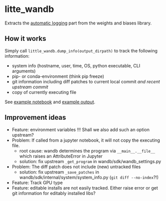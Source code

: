 # litte_wandb

Extracts the [automatic logging](https://docs.wandb.ai/guides/track/log#automatically-logged-data) part from the weights and biases library.

## How it works

Simply call `little_wandb.dump_info(output_dirpath)` to track the following information:

- system info (hostname, user, time, OS, python executable, CLI arguments)
- pip- or conda-environment (think pip freeze)
- git information including diff patches to current local commit *and recent upstream commit*
- copy of currently executing file

See [example notebook](example_notebook.ipynb) and [example output](example_output/).

## Improvement ideas

- Feature: environment variables !!! Shall we also add such an option upstream?
- Problem: If called from a jupyter notebook, it will not copy the executing file.
  - root cause: wandb determines the program via `__main__.__file__` which raises an AttributeError in Jupyter
  - solution: fix upstream `_get_program` in wandb/sdk/wandb_settings.py
- Problem: The diff patch does not include (new) untracked files
  - solution: fix upstream `_save_patches` in wandb/sdk/internal/system/system_info.py (`git diff --no-index`?!)
- Feature: Track GPU type
- Feature: editable installs are not easily tracked. Either raise error or get git information for editably installed libs?

